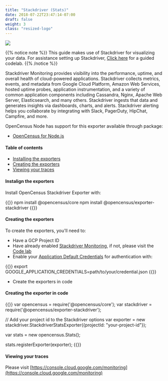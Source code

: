 ```yaml
---
title: "Stackdriver (Stats)"
date: 2018-07-22T23:47:14-07:00
draft: false
weight: 3
class: "resized-logo"
---
```


![](/images/logo_gcp_vertical_rgb.png)

{{% notice note %}}
This guide makes use of Stackdriver for visualizing your data. For assistance setting up Stackdriver, [Click here](/codelabs/stackdriver) for a guided codelab.
{{% /notice %}}

Stackdriver Monitoring provides visibility into the performance, uptime, and overall health of cloud-powered applications. Stackdriver collects metrics, events, and metadata from Google Cloud Platform, Amazon Web Services, hosted uptime probes, application instrumentation, and a variety of common application components including Cassandra, Nginx, Apache Web Server, Elasticsearch, and many others. Stackdriver ingests that data and generates insights via dashboards, charts, and alerts. Stackdriver alerting helps you collaborate by integrating with Slack, PagerDuty, HipChat, Campfire, and more.

OpenCensus Node has support for this exporter available through package:

* [OpenCensus for Node.js](https://github.com/census-instrumentation/opencensus-node/tree/master/packages/opencensus-nodejs)

#### Table of contents
- [Installing the exporters](#installing-the-exporters)
- [Creating the exporters](#creating-the-exporters)
- [Viewing your traces](#viewing-your-traces)

#### Instalign the exporters
Install OpenCensus Stackdriver Exporter with:

{{<highlight bash>}}
npm install @opencensus/core
npm install @opencensus/exporter-stackdriver
{{</highlight>}}

#### Creating the exporters
To create the exporters, you'll need to:

* Have a GCP Project ID
* Have already enabled [Stackdriver Monitoring](https://cloud.google.com/monitoring/docs/quickstart), if not, please visit the [Code lab](/codelabs/stackdriver)
* Enable your [Application Default Credentials](https://cloud.google.com/docs/authentication/getting-started) for authentication with:

{{<highlight bash>}}
export GOOGLE_APPLICATION_CREDENTIALS=path/to/your/credential.json
{{</highlight>}}

* Create the exporters in code

#### Creating the exporter in code
{{<highlight javascript>}}
var opencensus = require('@opencensus/core');
var stackdriver = require('@opencensus/exporter-stackdriver');

// Add your project id to the Stackdriver options
var exporter = new stackdriver.StackdriverStatsExporter({projectId: "your-project-id"});

var stats = new opencensus.Stats();

stats.registerExporter(exporter);
{{</highlight>}}

#### Viewing your traces
Please visit [https://console.cloud.google.com/monitoring](https://console.cloud.google.com/monitoring)
